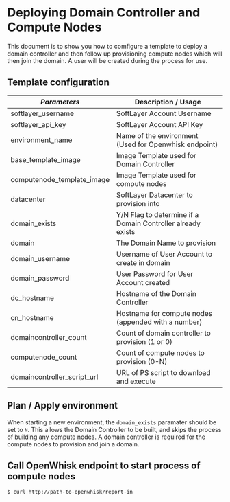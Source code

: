 # Deploying Domain Controller and Compute Nodes

This document is to show you how to comfigure a template to deploy a domain controller and then follow up provisioning compute nodes which will then join the domain. A user will be created during the process for use.

## Template configuration

| *Parameters* | Description / Usage |
| --------------------------- | -------------------------------------------------- |
| softlayer_username | SoftLayer Account Username |
| softlayer_api_key | SoftLayer Account API Key |
| environment_name | Name of the environment (Used for Openwhisk endpoint) |
| base_template_image | Image Template used for Domain Controller |
| computenode_template_image | Image Template used for compute nodes |
| datacenter | SoftLayer Datacenter to provision into |
| domain_exists | Y/N Flag to determine if a Domain Controller already exists |
| domain | The Domain Name to provision |
| domain_username | Username of User Account to create in domain |
| domain_password | User Password for User Account created |
| dc_hostname | Hostname of the Domain Controller |
| cn_hostname | Hostname for compute nodes (appended with a number) |
| domaincontroller_count | Count of domain controller to provision (1 or 0) |
| computenode_count | Count of compute nodes to provision (0-N) |
| domaincontroller_script_url | URL of PS script to download and execute |

## Plan / Apply environment
When starting a new environment, the `domain_exists` paramater should be set to `N`. This allows the Domain Controller to be built, and skips the process of building any compute nodes. A domain controller is required for the compute nodes to provision and join a domain. 


## Call OpenWhisk endpoint to start process of compute nodes
```shell
$ curl http://path-to-openwhisk/report-in
```
